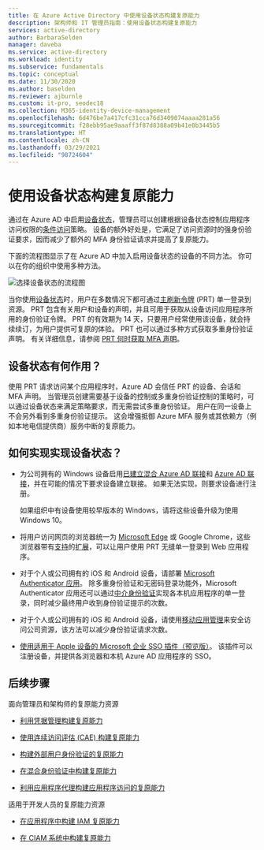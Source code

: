 ```yaml
---
title: 在 Azure Active Directory 中使用设备状态构建复原能力
description: 架构师和 IT 管理员指南：使用设备状态构建复原能力
services: active-directory
author: BarbaraSelden
manager: daveba
ms.service: active-directory
ms.workload: identity
ms.subservice: fundamentals
ms.topic: conceptual
ms.date: 11/30/2020
ms.author: baselden
ms.reviewer: ajburnle
ms.custom: it-pro, seodec18
ms.collection: M365-identity-device-management
ms.openlocfilehash: 6d476be7a417cfc31cca76d3409074aaaa281a56
ms.sourcegitcommit: f28ebb95ae9aaaff3f87d8388a09b41e0b3445b5
ms.translationtype: HT
ms.contentlocale: zh-CN
ms.lasthandoff: 03/29/2021
ms.locfileid: "98724604"
---
```

# <a name="build-resilience-with-device-states"></a>使用设备状态构建复原能力

通过在 Azure AD 中启用[设备状态](../devices/overview.md)，管理员可以创建根据设备状态控制应用程序访问权限的[条件访问](../conditional-access/overview.md)策略。 设备的额外好处是，它满足了访问资源时的强身份验证要求，因而减少了额外的 MFA 身份验证请求并提高了复原能力。 

下面的流程图显示了在 Azure AD 中加入启用设备状态的设备的不同方法。 你可以在你的组织中使用多种方法。

![选择设备状态的流程图](./media/resilience-with-device-states/admin-resilience-devices.png)

当你使用[设备状态](../devices/overview.md)时，用户在多数情况下都可通过[主刷新令牌](../devices/concept-primary-refresh-token.md) (PRT) 单一登录到资源。 PRT 包含有关用户和设备的声明，并且可用于获取从设备访问应用程序所用的身份验证令牌。 PRT 的有效期为 14 天，只要用户经常使用该设备，就会持续续订，为用户提供可复原的体验。 PRT 也可以通过多种方式获取多重身份验证声明。 有关详细信息，请参阅 [PRT 何时获取 MFA 声明](../devices/concept-primary-refresh-token.md)。

## <a name="how-do-device-states-help"></a>设备状态有何作用？

使用 PRT 请求访问某个应用程序时，Azure AD 会信任 PRT 的设备、会话和 MFA 声明。 当管理员创建需要基于设备的控制或多重身份验证控制的策略时，可以通过设备状态来满足策略要求，而无需尝试多重身份验证。 用户在同一设备上不会另外看到多重身份验证提示。 这会增强抵御 Azure MFA 服务或其依赖方（例如本地电信提供商）服务中断的复原能力。

## <a name="how-do-i-implement-device-states"></a>如何实现实现设备状态？

* 为公司拥有的 Windows 设备启用[已建立混合 Azure AD 联接](../devices/hybrid-azuread-join-plan.md)和 [Azure AD 联接](../devices/azureadjoin-plan.md)，并在可能的情况下要求设备建立联接。 如果无法实现，则要求设备进行注册。

  如果组织中有设备使用较早版本的 Windows，请将这些设备升级为使用 Windows 10。

* 将用户访问网页的浏览器统一为 [Microsoft Edge](/deployedge/microsoft-edge-security-identity) 或 Google Chrome，这些浏览器带有[支持](https://chrome.google.com/webstore/detail/windows-10-accounts/ppnbnpeolgkicgegkbkbjmhlideopiji)的[扩展](https://chrome.google.com/webstore/detail/office/ndjpnladcallmjemlbaebfadecfhkepb)，可以让用户使用 PRT 无缝单一登录到 Web 应用程序。

* 对于个人或公司拥有的 iOS 和 Android 设备，请部署 [Microsoft Authenticator 应用](../user-help/user-help-auth-app-overview.md)。 除多重身份验证和无密码登录功能外，Microsoft Authenticator 应用还可以通过[中介身份验证](../develop/msal-android-single-sign-on.md)实现各本机应用程序的单一登录，同时减少最终用户收到身份验证提示的次数。

* 对于个人或公司拥有的 iOS 和 Android 设备，请使用[移动应用管理](/mem/intune/apps/app-management)来安全访问公司资源，该方法可以减少身份验证请求次数。 

* [使用适用于 Apple 设备的 Microsoft 企业 SSO 插件（预览版）](../develop/apple-sso-plugin.md)。 该插件可以注册设备，并提供各浏览器和本机 Azure AD 应用程序的 SSO。 

## <a name="next-steps"></a>后续步骤
面向管理员和架构师的复原能力资源
 
* [利用凭据管理构建复原能力](resilience-in-credentials.md)

* [使用连续访问评估 (CAE) 构建复原能力](resilience-with-continuous-access-evaluation.md)

* [构建外部用户身份验证的复原能力](resilience-b2b-authentication.md)

* [在混合身份验证中构建复原能力](resilience-in-hybrid.md)

* [利用应用程序代理构建应用程序访问的复原能力](resilience-on-premises-access.md)


适用于开发人员的复原能力资源

* [在应用程序中构建 IAM 复原能力](resilience-app-development-overview.md)

* [在 CIAM 系统中构建复原能力](resilience-b2c.md)